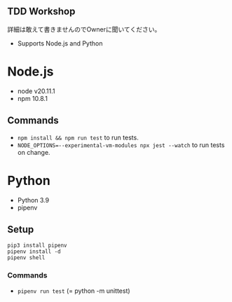 TDD Workshop
----
詳細は敢えて書きませんのでOwnerに聞いてください。
* Supports Node.js and Python

# Node.js
- node v20.11.1
- npm 10.8.1

## Commands
- `npm install && npm run test` to run tests.
- `NODE_OPTIONS=--experimental-vm-modules npx jest --watch` to run tests on change.

# Python
- Python 3.9
- pipenv

## Setup
```
pip3 install pipenv
pipenv install -d
pipenv shell
```

### Commands
- `pipenv run test` (= python -m unittest)